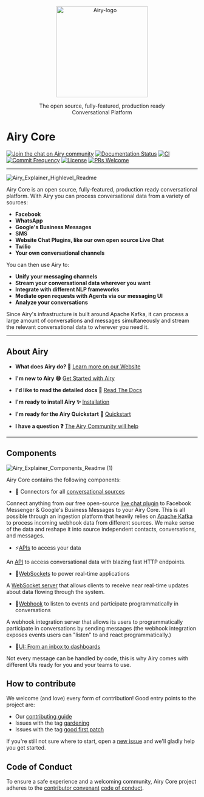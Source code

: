 <p align="center">
  <img src="https://global-uploads.webflow.com/5e9d5014fb5d85233d05fa23/5ea6ab4327484b79bdb4cea4_airy_primary_rgb.svg" alt="Airy-logo" width="240">
  <div align="center">The open source, fully-featured, production ready</div>
  <div align="center">Conversational Platform</div>
</p>

# Airy Core

[![Join the chat on Airy community](https://img.shields.io/badge/forum-join%20discussions-brightgreen.svg)](https://airy.co/community/?utm_source=badge&utm_medium=badge&utm_campaign=pr-badge&utm_content=badge)
[![Documentation Status](https://img.shields.io/badge/docs-stable-brightgreen.svg)](https://docs.airy.co/)
[![CI](https://github.com/airyhq/airy/workflows/CI/badge.svg)](https://github.com/airyhq/airy/actions?query=workflow%3ACI)
[![Commit Frequency](https://img.shields.io/github/commit-activity/m/airyhq/airy)](https://github.com/airyhq/airy/pulse)
[![License](https://img.shields.io/github/license/airyhq/airy)](https://github.com/airyhq/airy/blob/develop/LICENSE)
[![PRs Welcome](https://img.shields.io/badge/PRs-welcome-brightgreen.svg?style=flat-square)](https://github.com/airyhq/airy/projects)


---

![Airy_Explainer_Highlevel_Readme](https://user-images.githubusercontent.com/124274/113720584-18a8d500-96ef-11eb-97c3-362eebd6253d.jpeg)

Airy Core is an open source, fully-featured, production ready conversational
platform. With Airy you can process conversational data from a variety of
sources:

- **Facebook**
- **WhatsApp**
- **Google's Business Messages**
- **SMS**
- **Website Chat Plugins, like our own open source Live Chat**
- **Twilio**
- **Your own conversational channels**

You can then use Airy to:

- **Unify your messaging channels**
- **Stream your conversational data wherever you want**
- **Integrate with different NLP frameworks**
- **Mediate open requests with Agents via our messaging UI**
- **Analyze your conversations**

Since Airy's infrastructure is built around Apache Kafka, it can process a large
amount of conversations and messages simultaneously and stream the relevant
conversational data to wherever you need it.

---
## About Airy

- **What does Airy do? 🚀**
  [Learn more on our Website](https://airy.co/developers)

- **I'm new to Airy 😄**
  [Get Started with Airy](https://airy.co/docs/core/)

- **I'd like to read the detailed docs 📖**
  [Read The Docs](https://airy.co/docs/core/)

- **I'm ready to install Airy ✨**
  [Installation](https://airy.co/docs/core/getting-started/installation)

- **I'm ready for the Airy Quickstart 🚀**
  [Quickstart](https://airy.co/docs/core/getting-started/quickstart)

- **I have a question ❓**
  [The Airy Community will help](https://airy.co/community)

---
## Components

![Airy_Explainer_Components_Readme (1)](https://user-images.githubusercontent.com/12533283/112460661-6de3fe80-8d5f-11eb-8274-8446fbfcf5c8.png)

Airy Core contains the following components:

- 💬 Connectors for all [conversational sources](https://airy.co/docs/core/sources/introduction)

Connect anything from our free open-source [live chat
plugin](https://airy.co/docs/core/sources/chat-plugin) to Facebook
Messenger & Google's Business Messages to your Airy Core. This is
all possible through an ingestion platform that heavily relies on [Apache
Kafka](https://kafka.apache.org) to process incoming webhook data from different
sources. We make sense of the data and reshape it into source independent
contacts, conversations, and messages.


- ⚡[APIs](https://airy.co/docs/core/api/introduction) to access your data

An [API](https://airy.co/docs/core/api/introduction) to access conversational
data with blazing fast HTTP endpoints.


- 🔌[WebSockets](https://airy.co/docs/core/api/websocket) to power real-time applications

A [WebSocket server](https://airy.co/docs/core/api/websocket) that allows
clients to receive near real-time updates about data flowing through the system.


- 🎣[Webhook](https://airy.co/docs/core/api/webhook) to listen to events and participate programmatically in conversations

A webhook integration server that allows its users to programmatically
participate in conversations by sending messages (the webhook integration
exposes events users can "listen" to and react programmatically.)


- 💎[UI: From an inbox to dashboards](https://airy.co/docs/core/apps/ui/introduction)

Not every message can be handled by code, this is why Airy comes with different
UIs ready for you and your teams to use.


## How to contribute

We welcome (and love) every form of contribution! Good entry points to the
project are:

- Our [contributing guide](/docs/docs/guides/contributing.md)
- Issues with the tag
  [gardening](https://github.com/airyhq/airy/issues?q=is%3Aissue+is%3Aopen+label%3Agardening)
- Issues with the tag [good first
  patch](https://github.com/airyhq/airy/issues?q=is%3Aissue+is%3Aopen+label%3A%22good+first+patch%22)

If you're still not sure where to start, open a [new
issue](https://github.com/airyhq/airy/issues/new) and we'll gladly help you get
started.

## Code of Conduct

To ensure a safe experience and a welcoming community, Airy Core project adheres
to the [contributor convenant](https://www.contributor-covenant.org/) [code of
conduct](/code_of_conduct.md).
